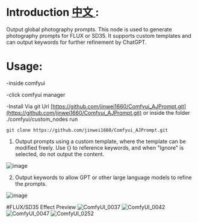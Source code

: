 # Introduction [中文 ](https://github.com/jinwei1660/Comfyui_AJPrompt/blob/main/README-ZH.md):
Output global photography prompts.
This node is used to generate photography prompts for FLUX or SD35. It supports custom templates and can output keywords for further refinement by ChatGPT.

# Usage:
-inside comfyui

-click comfyui manager

-Install Via git Url [https://github.com/jinwei1660/Comfyui_AJPrompt.git](https://github.com/jinwei1660/Comfyui_AJPrompt.git) or inside the folder ./comfyui/custom_nodes run 
```shell
git clone https://github.com/jinwei1660/Comfyui_AJPrompt.git
```


1. Output prompts using a custom template, where the template can be modified freely. Use {} to reference keywords, and when "Ignore" is selected, do not output the content.

![image](https://github.com/user-attachments/assets/20108cd4-beb7-4c61-81e8-92ffa5204067)

2. Output keywords to allow GPT or other large language models to refine the prompts.

![image](https://github.com/user-attachments/assets/c64186bc-8ba0-4d91-971e-b286f4985228)


#FLUX/SD35 Effect Preview
![ComfyUI_0037](https://github.com/user-attachments/assets/e6f462f1-7ee3-4ef3-98c3-c7ff74c4d419)
![ComfyUI_0042](https://github.com/user-attachments/assets/438f6958-0c3e-4879-af1a-b7fbf5db523d)
![ComfyUI_0047](https://github.com/user-attachments/assets/f7a2b16b-0437-44f8-9aa9-c7a4deed3273)
![ComfyUI_0252](https://github.com/user-attachments/assets/51a9962a-7a73-46fe-b628-b6ca3f8c7365)
